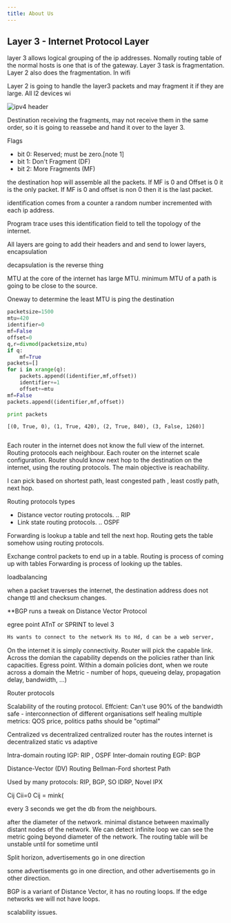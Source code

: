 ```yaml
---
title: About Us
---
```


## Layer 3 -  Internet Protocol Layer


layer 3 allows logical grouping of the ip addresses. Nomally routing table of the normal hosts is one that is of the gateway. Layer 3 task is fragmentation. Layer 2 also does the fragmentation. In wifi

Layer 2 is going to handle the layer3 packets and may fragment it if they are large. All l2 devices wi

![ipv4 header](https://upload.wikimedia.org/wikipedia/commons/f/f9/IPv4_header_%281%29.png)


Destination receiving the fragments, may not receive them in the same order, so it is going to reassebe and hand it over to the layer 3. 

Flags

* bit 0: Reserved; must be zero.[note 1]
* bit 1: Don't Fragment (DF)
* bit 2: More Fragments (MF)

the destination hop will assemble all the packets. 
If MF is 0 and Offset is 0 it is the only packet.
If MF is 0 and offset is non 0 then it is the last packet.

identification comes from a counter a random number incremented with each ip address.

Program trace uses this identification field to tell the topology of the internet.

All layers are going to add their headers and and send to lower layers, encapsulation 

decapsulation is the reverse thing 

MTU at the core of the internet has large MTU. minimum MTU of a path is going to be close to the source.


Oneway to determine the least MTU is ping the destination


```python
packetsize=1500
mtu=420
identifier=0
mf=False
offset=0
q,r=divmod(packetsize,mtu)
if q:
    mf=True
packets=[]
for i in xrange(q):
    packets.append((identifier,mf,offset))
    identifier+=1
    offset+=mtu
mf=False
packets.append((identifier,mf,offset))

print packets
```

    [(0, True, 0), (1, True, 420), (2, True, 840), (3, False, 1260)]
    


```python

```

Each router in the internet does not know the full view of the internet. Routing protocols each neighbour. Each router on the internet scale configuration. Router should know next hop to the destination on the internet, using the routing protocols. The main objective is reachability.

I can pick based on shortest path, least congested path , least costly path, next hop.

Routing protocols types

* Distance vector routing protocols.
.. RIP
* Link state routing protocols.
.. OSPF 

Forwarding is lookup a table and tell the next hop.
Routing gets the table somehow using routing protocols.

Exchange control packets to end up in a table.
Routing is process of coming up with tables
Forwarding is process of looking up the tables.

loadbalancing

when a packet traverses the internet, the destination address does not change ttl and checksum changes.

**BGP runs a tweak on Distance Vector Protocol

egree point  ATnT or SPRINT to level 3 



```python
Hs wants to connect to the network Hs to Hd, d can be a web server,
```

On the internet it is simply connectivity.
Router will pick the capable link. Across the domian the capability depends on the policies rather than link capacities. Egress point. Within a domain policies dont, when we route across a domain the 
Metric - number of hops, queueing delay, propagation delay, bandwidth, ...)

Router protocols 

Scalability of the routing protocol.
Effcient: Can't use 90% of the bandwidth
safe - interconnection of different organisations
self healing
multiple metrics: QOS price, politics
paths should be "optimal"


Centralized vs decentralized
centralized router has the routes
internet is decentralized
static vs adaptive

Intra-domain routing IGP: RIP , OSPF
Inter-domain routing EGP: BGP

Distance-Vector (DV) Routing
Bellman-Ford shortest Path

Used by many protocols: RIP, BGP, SO IDRP, Novel IPX

Cij 
Cii=0
Cij = mink(

every 3 seconds we get the db from the neighbours.

after the diameter of the network.
minimal distance between maximally distant nodes of the network.
We can detect infinite loop we can see the metric going beyond diameter of the network.
The routing table will be unstable until for sometime until

Split horizon, advertisements go in one direction

some advertisements go in one direction, and other advertisements go in other direction.

BGP is a variant of Distance Vector, it has no routing loops. If the edge networks we will not have loops.

scalability issues.

